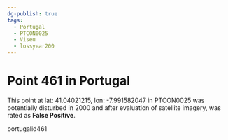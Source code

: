```yaml
---
dg-publish: true
tags:
  - Portugal
  - PTCON0025
  - Viseu
  - lossyear200
---
```


# Point 461 in Portugal

This point at lat: 41.04021215, lon: -7.991582047 in PTCON0025 was potentially disturbed in 2000 and after evaluation of satellite imagery, was rated as **False Positive**.



portugalid461